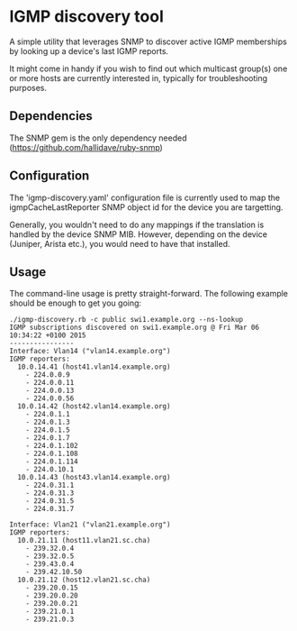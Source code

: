 # IGMP discovery tool

A simple utility that leverages SNMP to discover active IGMP memberships by looking up a device's last IGMP reports.

It might come in handy if you wish to find out which multicast group(s) one or more hosts are currently interested in, typically for troubleshooting purposes.

## Dependencies
The SNMP gem is the only dependency needed (https://github.com/hallidave/ruby-snmp)

## Configuration
The 'igmp-discovery.yaml' configuration file is currently used to map the igmpCacheLastReporter SNMP object id for the device you are targetting.

Generally, you wouldn't need to do any mappings if the translation is handled by the device SNMP MIB. However, depending on the device (Juniper, Arista etc.), you would need to have that installed.

## Usage
The command-line usage is pretty straight-forward. The following example should be enough to get you going:

```
./igmp-discovery.rb -c public swi1.example.org --ns-lookup
IGMP subscriptions discovered on swi1.example.org @ Fri Mar 06 10:34:22 +0100 2015
----------------
Interface: Vlan14 ("vlan14.example.org")
IGMP reporters:
  10.0.14.41 (host41.vlan14.example.org)
    - 224.0.0.9
    - 224.0.0.11
    - 224.0.0.13
    - 224.0.0.56
  10.0.14.42 (host42.vlan14.example.org)
    - 224.0.1.1
    - 224.0.1.3
    - 224.0.1.5
    - 224.0.1.7
    - 224.0.1.102
    - 224.0.1.108
    - 224.0.1.114
    - 224.0.10.1
  10.0.14.43 (host43.vlan14.example.org)
    - 224.0.31.1
    - 224.0.31.3
    - 224.0.31.5
    - 224.0.31.7

Interface: Vlan21 ("vlan21.example.org")
IGMP reporters:
  10.0.21.11 (host11.vlan21.sc.cha)
    - 239.32.0.4
    - 239.32.0.5
    - 239.43.0.4
    - 239.42.10.50
  10.0.21.12 (host12.vlan21.sc.cha)
    - 239.20.0.15
    - 239.20.0.20
    - 239.20.0.21
    - 239.21.0.1
    - 239.21.0.3
```
